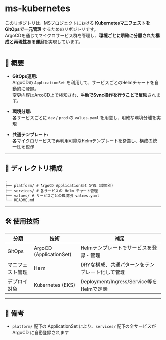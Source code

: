 # ms-kubernetes

このリポジトリは、MSプロジェクトにおける **KubernetesマニフェストをGitOpsで一元管理** するためのリポジトリです。  
ArgoCDを通じてマイクロサービス群を管理し、**環境ごとに明確に分離された構成と再現性ある運用**を実現しています。

---

## 🧩 概要

- **GitOps運用:**  
  ArgoCDの `ApplicationSet` を利用して、サービスごとのHelmチャートを自動的に登録。  
  変更内容はArgoCD上で検知され、**手動でSync操作を行うことで反映**されます。

- **環境分離:**  
  各サービスごとに `dev` / `prod` の `values.yaml` を用意し、明確な環境分離を実現

- **共通テンプレート:**  
  各マイクロサービスで再利用可能なHelmテンプレートを整備し、構成の統一性を担保

---

## 📁 ディレクトリ構成

```
.
├── platform/ # ArgoCD ApplicationSet 定義（環境別）
├── services/ # 各サービスの Helm チャート管理
├── values/ # サービスごとの環境別 values.yaml
└── README.md
```
---

## 🛠 使用技術

| 分類             | 技術                        | 補足                                          |
|------------------|-----------------------------|-----------------------------------------------|
| GitOps           | ArgoCD (ApplicationSet)     | Helmテンプレートでサービスを登録・管理         |
| マニフェスト管理 | Helm                        | DRYな構成、共通パターンをテンプレート化して管理 |
| デプロイ対象     | Kubernetes (EKS)            | Deployment/Ingress/Service等をHelmで定義       |

---

## 📄 備考

- `platform/` 配下の ApplicationSet により、`services/` 配下の全サービスが ArgoCD に自動登録されます
